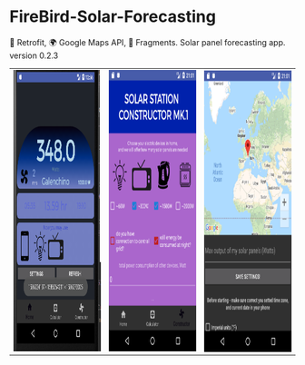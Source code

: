 # FireBird-Solar-Forecasting
:satellite: Retrofit, :earth_africa: Google Maps API, :calling: Fragments. Solar panel forecasting app. version 0.2.3


<table style= padding:10px">
  <tr>
    <td>  <img src="./Screenshot_27.png"  alt="1" width = 279px height = 496px ></td>
    <td>  <img src="./Screenshot_1589047296.png"  alt="1" width = 279px height = 496px ></td>
      
 <td><img src="./Screenshot_1589047310.png" align="right" alt="2" width = 279px height = 496px></td>
 

  </tr>
</table>
